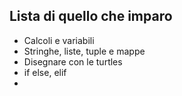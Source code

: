## Lista di quello che imparo
- Calcoli e variabili
- Stringhe, liste, tuple e mappe
- Disegnare con le turtles
- if else, elif
-
